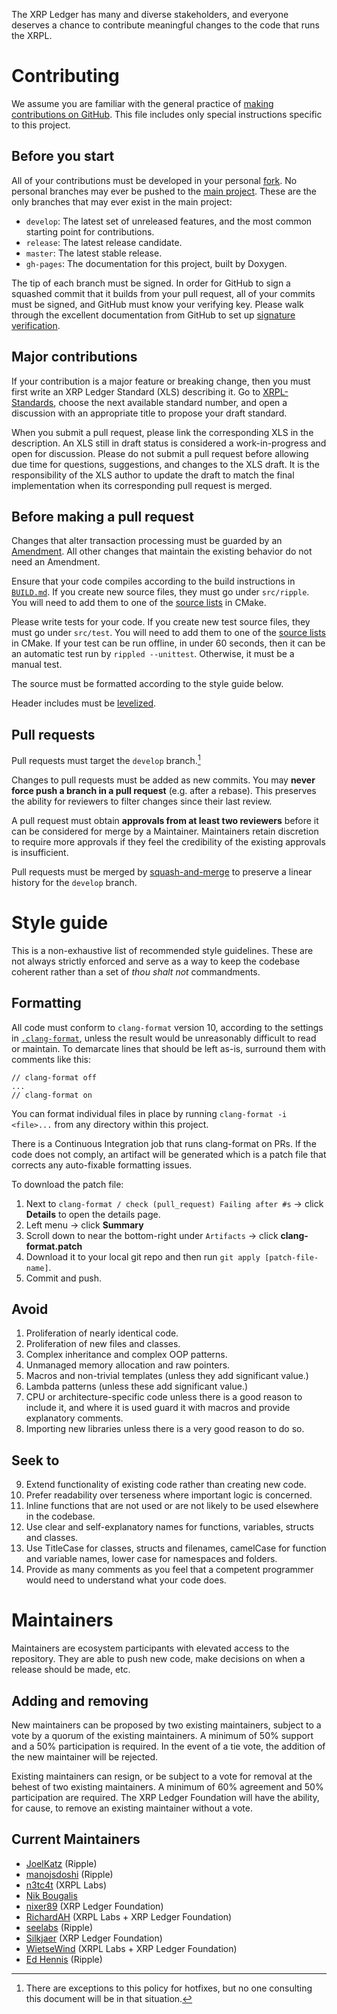 The XRP Ledger has many and diverse stakeholders, and everyone deserves
a chance to contribute meaningful changes to the code that runs the XRPL.

# Contributing

We assume you are familiar with the general practice of [making contributions
on GitHub][1].
This file includes only special instructions specific to this project.


## Before you start

All of your contributions must be developed in your personal
[fork](https://github.com/XRPLF/rippled/fork).
No personal branches may ever be pushed to the [main project][rippled].
These are the only branches that may ever exist in the main project:

- `develop`: The latest set of unreleased features, and the most common
    starting point for contributions.
- `release`: The latest release candidate.
- `master`: The latest stable release.
- `gh-pages`: The documentation for this project, built by Doxygen.

The tip of each branch must be signed.
In order for GitHub to sign a squashed commit that it builds from your pull
request,
all of your commits must be signed,
and GitHub must know your verifying key.
Please walk through the excellent documentation from GitHub to set
up [signature verification][signing].

[rippled]: https://github.com/XRPLF/rippled
[signing]: https://docs.github.com/en/authentication/managing-commit-signature-verification/about-commit-signature-verification


## Major contributions

If your contribution is a major feature or breaking change,
then you must first write an XRP Ledger Standard (XLS) describing it.
Go to [XRPL-Standards](https://github.com/XRPLF/XRPL-Standards/discussions),
choose the next available standard number, and
open a discussion with an appropriate title to propose your draft standard.

When you submit a pull request, please link the corresponding XLS in the
description.
An XLS still in draft status is considered a work-in-progress and open for
discussion.
Please do not submit a pull request before allowing due time for questions,
suggestions, and changes to the XLS draft.
It is the responsibility of the XLS author to update the draft to match the
final implementation when its corresponding pull request is merged.


## Before making a pull request

Changes that alter transaction processing must be guarded by an
[Amendment](https://xrpl.org/amendments.html).
All other changes that maintain the existing behavior do not need an
Amendment.

Ensure that your code compiles according to the build instructions in
[`BUILD.md`](./BUILD.md).
If you create new source files, they must go under `src/ripple`.
You will need to add them to one of the
[source lists](./Builds/CMake/RippledCore.cmake) in CMake.

Please write tests for your code.
If you create new test source files, they must go under `src/test`.
You will need to add them to one of the
[source lists](./Builds/CMake/RippledCore.cmake) in CMake.
If your test can be run offline, in under 60 seconds, then it can be an
automatic test run by `rippled --unittest`.
Otherwise, it must be a manual test.

The source must be formatted according to the style guide below.

Header includes must be [levelized](./Builds/levelization).


## Pull requests

Pull requests must target the `develop` branch.[^1]

[^1]: There are exceptions to this policy for hotfixes, but no one consulting
  this document will be in that situation.

Changes to pull requests must be added as new commits.
You may **never force push a branch in a pull request** (e.g. after a rebase).
This preserves the ability for reviewers to filter changes since their last
review.

A pull request must obtain **approvals from at least two reviewers** before it
can be considered for merge by a Maintainer.
Maintainers retain discretion to require more approvals if they feel the
credibility of the existing approvals is insufficient.

Pull requests must be merged by [squash-and-merge][2]
to preserve a linear history for the `develop` branch.


# Style guide

This is a non-exhaustive list of recommended style guidelines.
These are not always strictly enforced and serve as a way to keep the codebase coherent rather than a set of _thou shalt not_ commandments.


## Formatting

All code must conform to `clang-format` version 10,
according to the settings in [`.clang-format`](./.clang-format),
unless the result would be unreasonably difficult to read or maintain.
To demarcate lines that should be left as-is, surround them with comments like
this:

```
// clang-format off
...
// clang-format on
```

You can format individual files in place by running `clang-format -i <file>...`
from any directory within this project.

There is a Continuous Integration job that runs clang-format on PRs. If the code does not comply, an artifact will be generated which is a patch file that corrects any auto-fixable formatting issues.

To download the patch file:

1. Next to `clang-format / check (pull_request) Failing after #s` -> click **Details** to open the details page.
2. Left menu -> click **Summary**
3. Scroll down to near the bottom-right under `Artifacts` -> click **clang-format.patch**
4. Download it to your local git repo and then run `git apply [patch-file-name]`.
5. Commit and push.


## Avoid

1. Proliferation of nearly identical code.
2. Proliferation of new files and classes.
3. Complex inheritance and complex OOP patterns.
4. Unmanaged memory allocation and raw pointers.
5. Macros and non-trivial templates (unless they add significant value.)
6. Lambda patterns (unless these add significant value.)
7. CPU or architecture-specific code unless there is a good reason to include it, and where it is used guard it with macros and provide explanatory comments.
8. Importing new libraries unless there is a very good reason to do so.


## Seek to

9. Extend functionality of existing code rather than creating new code.
10. Prefer readability over terseness where important logic is concerned.
11. Inline functions that are not used or are not likely to be used elsewhere in the codebase.
12. Use clear and self-explanatory names for functions, variables, structs and classes.
13. Use TitleCase for classes, structs and filenames, camelCase for function and variable names, lower case for namespaces and folders.
14. Provide as many comments as you feel that a competent programmer would need to understand what your code does.


# Maintainers

Maintainers are ecosystem participants with elevated access to the repository.
They are able to push new code, make decisions on when a release should be
made, etc.


## Adding and removing

New maintainers can be proposed by two existing maintainers, subject to a vote
by a quorum of the existing maintainers.
A minimum of 50% support and a 50% participation is required.
In the event of a tie vote, the addition of the new maintainer will be
rejected.

Existing maintainers can resign, or be subject to a vote for removal at the
behest of two existing maintainers.
A minimum of 60% agreement and 50% participation are required.
The XRP Ledger Foundation will have the ability, for cause, to remove an
existing maintainer without a vote.


## Current Maintainers

* [JoelKatz](https://github.com/JoelKatz) (Ripple)
* [manojsdoshi](https://github.com/manojsdoshi) (Ripple)
* [n3tc4t](https://github.com/n3tc4t) (XRPL Labs)
* [Nik Bougalis](https://github.com/nbougalis)
* [nixer89](https://github.com/nixer89) (XRP Ledger Foundation)
* [RichardAH](https://github.com/RichardAH) (XRPL Labs + XRP Ledger Foundation)
* [seelabs](https://github.com/seelabs) (Ripple)
* [Silkjaer](https://github.com/Silkjaer) (XRP Ledger Foundation)
* [WietseWind](https://github.com/WietseWind) (XRPL Labs + XRP Ledger Foundation)
* [Ed Hennis](https://github.com/ximinez) (Ripple)


[1]: https://docs.github.com/en/get-started/quickstart/contributing-to-projects
[2]: https://docs.github.com/en/pull-requests/collaborating-with-pull-requests/incorporating-changes-from-a-pull-request/about-pull-request-merges#squash-and-merge-your-commits
